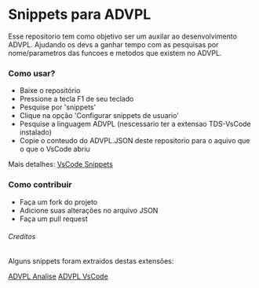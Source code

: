 # Snippets para ADVPL

Esse repositorio tem como objetivo ser um auxilar ao desenvolvimento ADVPL. Ajudando os devs a ganhar tempo com as pesquisas por nome/parametros das funcoes e metodos que existem no ADVPL.

### Como usar?

* Baixe o repositório
* Pressione a tecla F1 de seu teclado
* Pesquise por 'snippets'
* Clique na opção 'Configurar snippets de usuario'
* Pesquise a linguagem ADVPL (nescessario ter a extensao TDS-VsCode instalado)
* Copie o conteudo do ADVPL.JSON deste repositorio para o aquivo que o que o VsCode abriu

Mais detalhes:
[VsCode Snippets](https://code.visualstudio.com/docs/editor/userdefinedsnippets)

### Como contribuir

* Faça um fork do projeto
* Adicione suas alterações no arquivo JSON
* Faça um pull request

###### Creditos

Alguns snippets foram extraidos destas extensões:

[ADVPL Analise](https://github.com/robsonrosilva/advpl-sintaxe)
[ADVPL VsCode](https://github.com/totvs/advpl-vscode)
